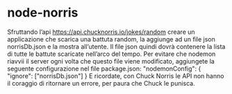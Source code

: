 # node-norris

Sfruttando l’api https://api.chucknorris.io/jokes/random creare un applicazione che scarica una battuta random, la aggiunge ad un file json norrisDb.json e la mostra all’utente.
Il file json quindi dovrà contenere la lista di tutte le battute scaricate nell’arco del tempo.
Per evitare che nodemon riavvii il server ogni volta che questo file viene modificato, aggiungete la seguente configurazione nel file package.json:
"nodemonConfig": {
"ignore": ["norrisDb.json"]
}
E ricordate, con Chuck Norris le API non hanno il coraggio di ritornare un errore, per paura che Chuck le punisca.
